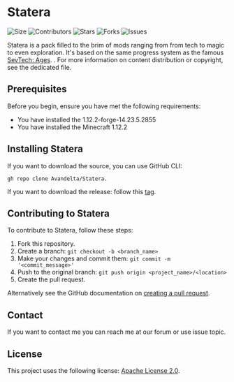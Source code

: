 # Statera

![Size](https://img.shields.io/github/repo-size/Avandelta/Statera)
![Contributors](https://img.shields.io/github/contributors/Avandelta/Statera) 
![Stars](https://img.shields.io/github/stars/Avandelta/Statera?style=social) 
![Forks](https://img.shields.io/github/forks/Avandelta/Statera?style=social) 
![Issues](https://img.shields.io/github/issues/Avandelta/Statera?logo=github&style=social)

Statera is a pack filled to the brim of mods ranging from from tech to magic to even exploration. It's based on the same progress system as the famous [SevTech: Ages](https://www.curseforge.com/minecraft/modpacks/sevtech-ages).
.
For more information on content distribution or copyright, see the dedicated file.

## Prerequisites

Before you begin, ensure you have met the following requirements:

- You have installed the 1.12.2-forge-14.23.5.2855
- You have installed the Minecraft 1.12.2

## Installing Statera

If you want to download the source, you can use GitHub CLI:

`gh repo clone Avandelta/Statera.`

If you want to download the release: follow this [tag](https://github.com/Avandelta/Statera/releases/latest/download/22fe345f0f1e5107ccd3677fe8d39936.zip).

## Contributing to Statera

To contribute to Statera, follow these steps:

1. Fork this repository.
2. Create a branch: `git checkout -b <branch_name>`
3. Make your changes and commit them: `git commit -m '<commit_message>'`
4. Push to the original branch: `git push origin <project_name>/<location>`
5. Create the pull request.

Alternatively see the GitHub documentation on [creating a pull request](https://help.github.com/en/github/collaborating-with-issues-and-pull-requests/creating-a-pull-request).

## Contact

If you want to contact me you can reach me at our forum or use issue topic.

## License

This project uses the following license: [Apache License 2.0](https://spdx.org/licenses/Apache-2.0.html).